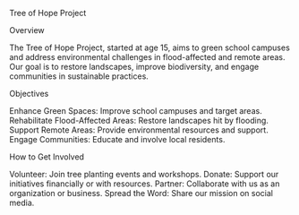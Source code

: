 Tree of Hope Project

Overview

The Tree of Hope Project, started at age 15, aims to green school campuses and address environmental challenges in flood-affected and remote areas. Our goal is to restore landscapes, improve biodiversity, and engage communities in sustainable practices.

Objectives

Enhance Green Spaces: Improve school campuses and target areas.
Rehabilitate Flood-Affected Areas: Restore landscapes hit by flooding.
Support Remote Areas: Provide environmental resources and support.
Engage Communities: Educate and involve local residents.

How to Get Involved

Volunteer: Join tree planting events and workshops.
Donate: Support our initiatives financially or with resources.
Partner: Collaborate with us as an organization or business.
Spread the Word: Share our mission on social media.

